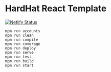 # HardHat React Template

[![Netlify Status](https://api.netlify.com/api/v1/badges/4a9560af-5f9e-4462-8246-c418e2d9f320/deploy-status)](https://app.netlify.com/sites/derodero24-hardhat-react-template/deploys)

```shell
npm run accounts
npm run clean
npm run compile
npm run coverage
npm run deploy
npm run serve
npm run test
npm run build
npm run start
```
